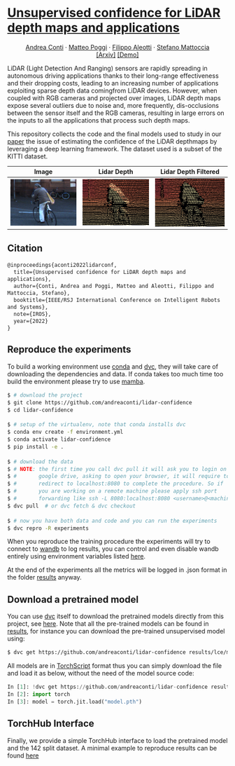 # [Unsupervised confidence for LiDAR depth maps and applications](https://arxiv.org/pdf/2210.03118.pdf)

<p>
<div align="center">
    <a href="https://andreaconti.github.io">Andrea Conti</a>
    &middot;
    <a href="https://mattpoggi.github.io">Matteo Poggi</a>
    &middot;
    <a href="https://filippoaleotti.github.io/website">Filippo Aleotti</a>
    &middot;
    <a href="http://vision.deis.unibo.it/~smatt/Site/Home.html">Stefano Mattoccia</a>
</div>
<div align="center">
    <a href="https://arxiv.org/pdf/2210.03118.pdf">[Arxiv]</a>
    <a href="https://github.com/andreaconti/lidar-confidence/blob/master/torchhub-example.ipynb">[Demo]</a>
</div>
</p>

LiDAR (Light Detection And Ranging) sensors are rapidly spreading in autonomous driving applications thanks to their long-range effectiveness and their dropping costs, leading  to  an  increasing  number  of  applications  exploiting  sparse  depth  data  comingfrom LiDAR devices.  However, when coupled with RGB cameras and projected over images, LiDAR depth maps expose several outliers due to noise and, more frequently, dis-occlusions between the sensor itself and the RGB cameras, resulting in large errors on the inputs to all the applications that process such depth maps.

This repository collects the code and the final models used to study in our [paper](https://arxiv.org/pdf/2210.03118.pdf) the issue of estimating the confidence of the LiDAR depthmaps by leveraging a deep learning framework. The dataset used is a subset of the KITTI dataset.

|                                              Image                                               |                                           Lidar Depth                                            |                                                 Lidar Depth Filtered                                                 |
| :----------------------------------------------------------------------------------------------: | :----------------------------------------------------------------------------------------------: | :------------------------------------------------------------------------------------------------------------------: |
| ![image](https://github.com/andreaconti/lidar-confidence/blob/master/resources/teaser/image.png) | ![lidar](https://github.com/andreaconti/lidar-confidence/blob/master/resources/teaser/lidar.png) | ![lidar confidence](https://github.com/andreaconti/lidar-confidence/blob/master/resources/teaser/lidar_filtered.png) |

## Citation

```
@inproceedings{aconti2022lidarconf,
  title={Unsupervised confidence for LiDAR depth maps and applications},
  author={Conti, Andrea and Poggi, Matteo and Aleotti, Filippo and Mattoccia, Stefano},
  booktitle={IEEE/RSJ International Conference on Intelligent Robots and Systems},
  note={IROS},
  year={2022}
}
```

## Reproduce the experiments

To build a working environment use [conda](https://docs.conda.io/en/latest/) and
[dvc](https://dvc.org), they will take care of downloading the dependencies and
data. If conda takes too much time too build the environment please try to use
[mamba](https://mamba.readthedocs.io/en/latest/user_guide/mamba.html).

```bash
$ # download the project
$ git clone https://github.com/andreaconti/lidar-confidence
$ cd lidar-confidence

$ # setup of the virtualenv, note that conda installs dvc
$ conda env create -f environment.yml
$ conda activate lidar-confidence
$ pip install -e .

$ # download the data
$ # NOTE: the first time you call dvc pull it will ask you to login on
$ #       google drive, asking to open your browser, it will require to
$ #       redirect to localhost:8080 to complete the procedure. So if
$ #       you are working on a remote machine please apply ssh port
$ #       forwarding like ssh -L 8080:localhost:8080 <username>@<machine>
$ dvc pull  # or dvc fetch & dvc checkout

$ # now you have both data and code and you can run the experiments
$ dvc repro -R experiments
```

When you reproduce the training procedure the experiments will try to connect to
[wandb](https://wandb.ai) to log results, you can control and even disable wandb
entirely using environment variables listed
[here](https://docs.wandb.ai/library/environment-variables).

At the end of the experiments all the metrics will be logged in .json format in
the folder [results](https://github.com/andreaconti/lidar-confidence/tree/master/results)
anyway.

## Download a pretrained model

You can use [dvc](https://dvc.org) itself to download the pretrained models
directly from this project, see [here](https://dvc.org/doc/start/data-and-model-access).
Note that all the pre-trained models can be found
in [results](https://github.com/andreaconti/lidar-confidence/tree/master/results), for
instance you can download the pre-trained unsupervised model using:

```bash
$ dvc get https://github.com/andreaconti/lidar-confidence results/lce/model.pth
```

All models are in [TorchScript](https://pytorch.org/docs/stable/jit.html) format
thus you can simply download the file and load it as below, without the need of
the model source code:

```python
In [1]: !dvc get https://github.com/andreaconti/lidar-confidence results/lce/model.pth
In [2]: import torch
In [3]: model = torch.jit.load("model.pth")
```

## TorchHub Interface

Finally, we provide a simple TorchHub interface to load the pretrained model and the 142 split dataset. A minimal example to reproduce results can be found [here](https://github.com/andreaconti/lidar-confidence/blob/master/torchhub-example.ipynb)

